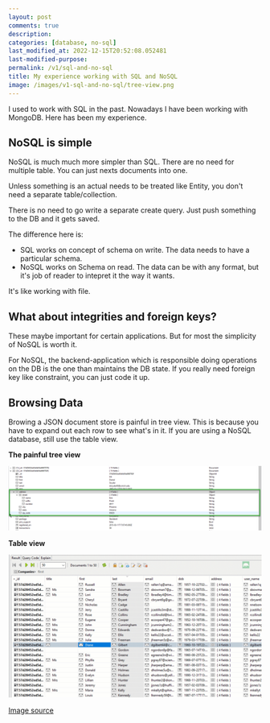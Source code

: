 ```yaml
---
layout: post
comments: true
description: 
categories: [database, no-sql]
last_modified_at: 2022-12-15T20:52:08.052481
last-modified-purpose:
permalink: /v1/sql-and-no-sql
title: My experience working with SQL and NoSQL
image: /images/v1-sql-and-no-sql/tree-view.png
---
```


I used to work with SQL in the past. Nowadays I have been working with MongoDB. Here has been my experience.

## NoSQL is simple

NoSQL is much much more simpler than SQL. There are no need for multiple table. You can just nexts documents into one.

Unless something is an actual needs to be treated like Entity, you don't need a separate table/collection.

There is no need to go write a separate create query. Just push something to the DB and it gets saved.

The difference here is:

- SQL works on concept of schema on write. The data needs to have a particular schema.
- NoSQL works on Schema on read. The data can be with any format, but it's job of reader to intepret it the way it wants.

It's like working with file.

## What about integrities and foreign keys?

These maybe important for certain applications. But for most the simplicity of NoSQL is worth it.

For NoSQL, the backend-application which is responsible doing operations on the DB is the one than maintains the DB state. If you really need foreign key like constraint, you can just code it up.

## Browsing Data

Browing a JSON document store is painful in tree view. This is because you have to expand out each row to see what's in it. If you are using a NoSQL database, still use the table view.

**The painful tree view**

![Tree View](/images/v1-sql-and-no-sql/tree-view.png)

**Table view**

![Table View](/images/v1-sql-and-no-sql/table-view.gif)

[Image source](https://studio3t.com/knowledge-base/articles/table-view/#restore-default-view)